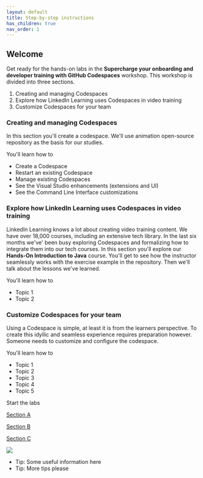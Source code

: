 ```yaml
---
layout: default
title: Step-by-step instructions
has_children: true
nav_order: 1
---
```


## Welcome
Get ready for the hands-on labs in the **Supercharge your onboarding and developer training with GitHub Codespaces** workshop. 
This workshop is divided into three sections.

1. Creating and managing Codespaces
2. Explore how LinkedIn Learning uses Codespaces in video training
3. Customize Codespaces for your team

### Creating and managing Codespaces

In this section you'll create a codespace.  We'll use animation open-source repository as the basis for our studies.

You'll learn how to 

* Create a Codespace
* Restart an existing Codespace
* Manage existing Codespaces
* See the Visual Studio enhancements (extensions and UI)
* See the Command Line Interface customizations
  

###	Explore how LinkedIn Learning uses Codespaces in video training

LinkedIn Learning knows a lot about creating video training content. We have over 18,000 courses, including an extensive tech library. In the last six months we've' been busy exploring Codespaces and formalizing how to integrate them into our tech courses. In this section you'll explore our **Hands-On Introduction to Java** course. You'll get to see how the instructor seamlessly works with the exercise example in the repository. Then we'll talk about the lessons we've learned.

You'll learn how to 

* Topic 1
* Topic 2

### Customize Codespaces for your team

Using a Codespace is simple, at least it is from the learners perspective. To create this idyllic and seamless experience requires preparation however. 
Someone needs to customize and configure the codespace.

You'll learn how to 

* Topic 1
* Topic 2
* Topic 3
* Topic 4
* Topic 5

Start the labs

<a href="/walt/">Section A</a>

<a href="/morten/">Section B</a>

<a href="/ray/c-lab-1">Section C</a>


<img src="https://via.placeholder.com/700x500/457b9d/fff.png" />


* Tip:  Some useful information here
* Tip:  More tips please